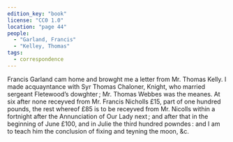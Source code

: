 ```yaml
---
edition_key: "book"
license: "CC0 1.0"
location: "page 44"
people:
  - "Garland, Francis"
  - "Kelley, Thomas"
tags:
  - correspondence
---
```

Francis Garland cam home and browght me a letter from
Mr. Thomas Kelly. I made acquayntance with Syr Thomas
Chaloner, Knight, who married sergeant Fletewood’s dowghter ; Mr.
Thomas Webbes was the meanes. At six after none receyved
from Mr. Francis Nicholls £15, part of one hundred pounds, the
rest whereof £85 is to be receyved from Mr. Nicolls within a
fortnight after the Annunciation of Our Lady next ; and after that in
the beginning of June £100, and in Julie the third hundred
powndes : and I am to teach him the conclusion of fixing and
teyning the moon, &c.
